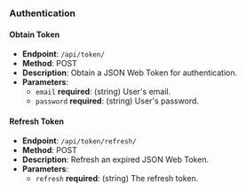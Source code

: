 ### Authentication

#### Obtain Token

- **Endpoint**: `/api/token/`
- **Method**: POST
- **Description**: Obtain a JSON Web Token for authentication.
- **Parameters**:
  - `email` **required**: (string) User's email.
  - `password` **required**: (string) User's password.

#### Refresh Token

- **Endpoint**: `/api/token/refresh/`
- **Method**: POST
- **Description**: Refresh an expired JSON Web Token.
- **Parameters**:
  - `refresh` **required**: (string) The refresh token.